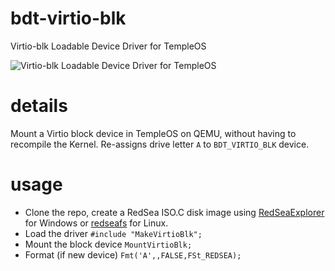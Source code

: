 # bdt-virtio-blk
Virtio-blk Loadable Device Driver for TempleOS

![Virtio-blk Loadable Device Driver for TempleOS](https://git.checksum.fail/alec/bdt-virtio-blk/raw/branch/master/preview.png?)

# details

Mount a Virtio block device in TempleOS on QEMU, without having to recompile the Kernel. Re-assigns drive letter `A` to `BDT_VIRTIO_BLK` device.

# usage

- Clone the repo, create a RedSea ISO.C disk image using [RedSeaExplorer](https://checksum.fail/files/RedSeaExplorer-0.6.zip) for Windows or [redseafs](https://github.com/obecebo/redseafs) for Linux.
- Load the driver `#include "MakeVirtioBlk";`
- Mount the block device `MountVirtioBlk;`
- Format (if new device) `Fmt('A',,FALSE,FSt_REDSEA);`
